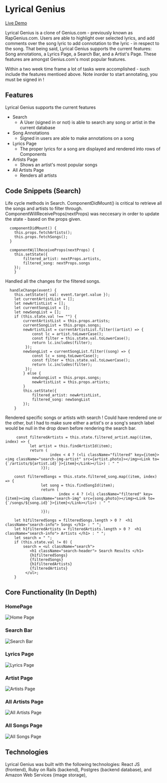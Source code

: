 # Lyrical Genius


[Live Demo](https://lyrical-genius-6.herokuapp.com/#/)

Lyrical Genius is a clone of Genius.com - previously known as RapGenius.com. Users are able to highlight over selected lyrics, and add comments over the song lyric to add connotation to the lyric - in respect to the song. That being said, Lyrical Genius supports the current features: Song annotations, a Lyrics Page, a Search Bar, and a Artist's Page. These features are amongst Genius.com's most popular features. 

Within a two week time frame a lot of tasks were accomplished - such include the features mentioed above. Note inorder to start annotating, you must be signed in !


## Features
Lyrical Genius supports the current features 
  * Search 
    - A User (signed in or not) is able to search any song or artist in the current database
  * Song Annotations
    - Signed in users are able to make annotations on a song
  * Lyrics Page
    - The proper lyrics for a song are displayed and rendered into rows of Components
  * Artists Page 
    - Shows an artist's most popular songs 
  * All Artists Page
    - Renders all artists
    
## Code Snippets (Search)
Life cycle methods in Search. ComponentDidMount() is critical to retrieve all the songs and artists to filter through.  ComponentWillReceiveProps(nextProps) was neccesary in order to update the state - based on the props given.
```
  componentDidMount() {
    this.props.fetchArtists();
    this.props.fetchSongs();
  }

  componentWillReceiveProps(nextProps) {
    this.setState({
        filtered_artist: nextProps.artists,
        filtered_song: nextProps.songs
    });
    }
```

Handled all the changes for the filtered songs. 
```
  handleChange(event) {
    this.setState({ val: event.target.value });  
    let currentArtistList = [];
    let newArtistList = [];
    let currentSongList = [];
    let newSongList = [];
    if (this.state.val !== "") {
        currentArtistList = this.props.artists;
        currentSongList = this.props.songs;
        newArtistList = currentArtistList.filter((artist) => {
            const lc = artist.toLowerCase();
            const filter = this.state.val.toLowerCase();
            return lc.includes(filter);
         });
        newSongList = currentSongList.filter((song) => {
            const lc = song.toLowerCase();
            const filter = this.state.val.toLowerCase();
            return lc.includes(filter);
         });
        } else {
            newSongList = this.props.songs;
            newArtistList = this.props.artists;
        }
        this.setState({
            filtered_artist: newArtistList,
            filtered_song: newSongList
        });
    }

```

Rendered specific songs or artists with search ! Could have rendered one or the other, but I had to make sure either a artist's or a song's search label would be null in the drop down before rendering the search bar.  
```
     const filteredArtists = this.state.filtered_artist.map((item, index) => {
           let artist = this.findArtistId(item);
           return (
                    index < 4 ? (<li className="filtered" key={item}><img className="search-img-artist" src={artist.photo}></img><Link to={`/artists/${artist.id}`}>{item}</Link></li>) : " "      
                )});

    const filteredSongs = this.state.filtered_song.map((item, index) => {
                let song = this.findSongId(item);
                return (
                        index < 4 ? (<li className="filtered" key={item}><img className="search-img" src={song.photo}></img><Link to={`/songs/${song.id}`}>{item}</Link></li>) : " " 
                        
                )});

    let h1filteredSongs = filteredSongs.length > 0 ?  <h1 className="search-info"> Songs </h1> : " ";
    let h1filteredArtists = filteredArtists.length > 0 ?  <h1 className="search-info"> Artists </h1> : " ";
    let search = " ";
    if (this.state.val != 0) {
        search = <ul className="search">
           <h1 className="search-header"> Search Results </h1>
           {h1filteredSongs}
           {filteredSongs}
           {h1filteredArtists}
           {filteredArtists}
         </ul>;
    }
```


## Core Functionality (In Depth)
 ### HomePage
![Home Page](https://github.com/Yepez1997/lyricalgenius/blob/master/embeded_images/Screen%20Shot%202019-05-10%20at%209.51.08%20AM.png)
### Search Bar
![Search Bar](https://github.com/Yepez1997/lyricalgenius/blob/master/embeded_images/Screen%20Shot%202019-05-10%20at%209.51.23%20AM.png)
### Lyrics Page
![Lyrics Page](https://github.com/Yepez1997/lyricalgenius/blob/master/embeded_images/Screen%20Shot%202019-05-10%20at%2011.15.36%20AM.png)
### Artist Page
![Artists Page](https://github.com/Yepez1997/lyricalgenius/blob/master/embeded_images/Screen%20Shot%202019-06-03%20at%2011.45.53%20AM.png)
### All Artists Page
![All Artists Page](https://github.com/Yepez1997/lyricalgenius/blob/master/embeded_images/artists-page.png)
### All Songs Page
![All Songs Page](https://github.com/Yepez1997/lyricalgenius/blob/master/embeded_images/all-songs.png)

## Technologies 
Lyrical Genius was built with the following technologies: React JS (frontend), Ruby on Rails (backend), Postgres (backend database), and Amazon Web Services (image storage), 
